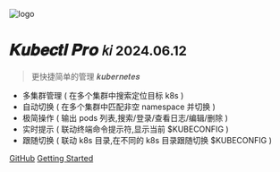 ![logo](//static.xabc.io/icon.svg)

# 𝑲𝒖𝒃𝒆𝒄𝒕𝒍 𝑷𝒓𝒐 <small>𝑘𝑖 2024.06.12</small>

> 更快捷简单的管理 𝒌𝒖𝒃𝒆𝒓𝒏𝒆𝒕𝒆𝒔

* 多集群管理 ( 在多个集群中搜索定位目标 k8s )
* 自动切换 ( 在多个集群中匹配非空 namespace 并切换 )
* 极简操作 ( 输出 pods 列表,搜索/登录/查看日志/编辑/删除 )
* 实时提示 ( 联动终端命令提示符,显示当前 $KUBECONFIG )
* 跟随切换 ( 联动 k8s 目录,在不同的 k8s 目录跟随切换 $KUBECONFIG )

[GitHub](https://github.com/ywgx/ki)
[Getting Started](#𝒌𝒊)
